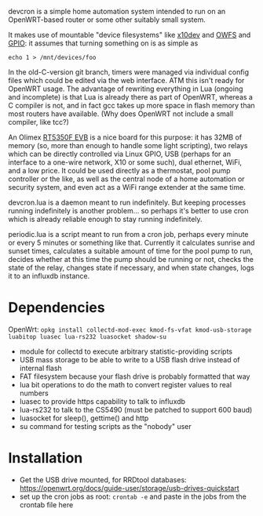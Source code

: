 devcron is a simple home automation system intended to run on an OpenWRT-based
router or some other suitably small system.

It makes use of mountable "device filesystems" like 
[x10dev](http://wish.sourceforge.net/index2.html)
and [OWFS](http://owfs.org/) and [GPIO](https://elinux.org/GPIO): 
it assumes that turning something on is as simple as

    echo 1 > /mnt/devices/foo

In the old-C-version git branch, timers were managed via individual config
files which could be edited via the web interface.  ATM this isn't ready for
OpenWRT usage.  The advantage of rewriting everything in Lua (ongoing and
incomplete) is that Lua is already there as part of OpenWRT, whereas a C
compiler is not, and in fact gcc takes up more space in flash memory than most
routers have available.  (Why does OpenWRT not include a small compiler, like tcc?)

An Olimex [RT5350F EVB](https://www.olimex.com/Products/OLinuXino/RT5350F/RT5350F-OLinuXino-EVB/)
is a nice board for this purpose: it has 32MB of memory (so, more than enough
to handle some light scripting), two relays which can be directly controlled
via Linux GPIO, USB (perhaps for an interface to a one-wire network, X10 or
some such), dual ethernet, WiFi, and a low price.  It could be used directly as
a thermostat, pool pump controller or the like, as well as the central node of
a home automation or security system, and even act as a WiFi range extender
at the same time.

devcron.lua is a daemon meant to run indefinitely.  But keeping processes
running indefinitely is another problem... so perhaps it's better to use
cron which is already reliable enough to stay running indefinitely.

periodic.lua is a script meant to run from a cron job, perhaps every minute
or every 5 minutes or something like that.  Currently it calculates sunrise
and sunset times, calculates a suitable amount of time for the pool pump to run,
decides whether at this time the pump should be running or not, checks the
state of the relay, changes state if necessary, and when state changes,
logs it to an influxdb instance.

# Dependencies
OpenWrt:
```opkg install collectd-mod-exec kmod-fs-vfat kmod-usb-storage luabitop luasec lua-rs232 luasocket shadow-su```
- module for collectd to execute arbitrary statistic-providing scripts
- USB mass storage to be able to write to a USB flash drive instead of internal flash
- FAT filesystem because your flash drive is probably formatted that way
- lua bit operations to do the math to convert register values to real numbers
- luasec to provide https capability to talk to influxdb
- lua-rs232 to talk to the CS5490 (must be patched to support 600 baud)
- luasocket for sleep(), gettime() and http
- su command for testing scripts as the "nobody" user

# Installation
- Get the USB drive mounted, for RRDtool databases: https://openwrt.org/docs/guide-user/storage/usb-drives-quickstart
- set up the cron jobs as root: ```crontab -e``` and paste in the jobs from the crontab file here
